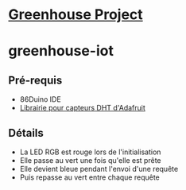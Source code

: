 # [Greenhouse Project](https://github.com/ozonePowered/greenhouse)

# greenhouse-iot

## Pré-requis
- 86Duino IDE
- [Librairie pour capteurs DHT d'Adafruit](https://github.com/adafruit/DHT-sensor-library)

## Détails

- La LED RGB est rouge lors de l'initialisation
- Elle passe au vert une fois qu'elle est prête
- Elle devient bleue pendant l'envoi d'une requête
- Puis repasse au vert entre chaque requête
